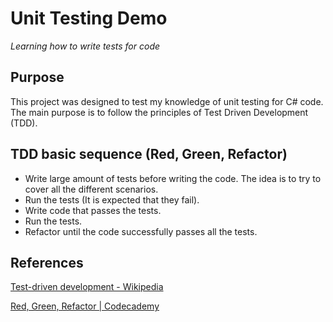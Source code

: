 # Unit Testing Demo
*Learning how to write tests for code*

## Purpose
This project was designed to test my knowledge of unit testing for C# code. The main purpose is to follow the principles of Test Driven Development (TDD).

## TDD basic sequence (Red, Green, Refactor)
* Write large amount of tests before writing the code. The idea is to try to cover all the different scenarios.
* Run the tests (It is expected that they fail).
* Write code that passes the tests.
* Run the tests.
* Refactor until the code successfully passes all the tests.

## References
[Test-driven development - Wikipedia](https://en.wikipedia.org/wiki/Test-driven_development)

[Red, Green, Refactor | Codecademy](https://www.codecademy.com/article/tdd-red-green-refactor)